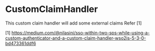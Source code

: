 # CustomClaimHandler
This custom claim handler will add some external claims
Refer \[1]

\[1] https://medium.com/@nilasini/sso-within-two-sps-while-using-a-custom-authenticator-and-a-custom-claim-handler-wso2is-5-3-0-bd473361ddf6
